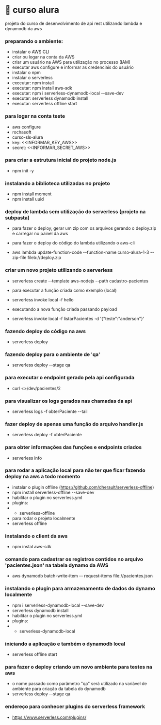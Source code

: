 # 📗 curso alura
projeto do curso de desenvolvimento de api rest utilizando lambda e dynamodb da aws

### preparando o ambiente:
*  instalar o AWS CLI
*  criar ou logar na conta da AWS
*  criar um usuário na AWS para utilização no processo (IAM)
*  executar aws configure e informar as credenciais do usuário
*  instalar o npm
*  instalar o serverless
*  executar: npm install
*  executar: npm install aws-sdk
*  executar: npm i serverless-dynamodb-local --save-dev
*  executar: serverless dynamodb install
*  executar: serverless offline start

### para logar na conta teste 
*  aws configure 
*  rochasoft
*  curso-sls-alura
*  key: <<INFORMAR_KEY_AWS>>
*  secret: <<INFORMAR_SECRET_AWS>>

### para criar a estrutura inicial do projeto node.js
*  npm init -y

### instalando a biblioteca utilizadas no projeto
*  npm install moment
*  npm install uuid

### deploy de lambda sem utilização do serverless (projeto na subpasta)
*  para fazer o deploy, gerar um zip com os arquivos gerando o deploy.zip e carregar no painel da aws
  
*  para fazer o deploy do código do lambda utilizando o aws-cli
*  aws lambda update-function-code --function-name curso-alura-1-3 --zip-file fileb://deploy.zip

### criar um novo projeto utilizando o serverless
*  serverless create --template aws-nodejs --path cadastro-pacientes
  
*  para executar a função criada como exemplo (local)
*  serverless invoke local -f hello

*  executando a nova função criada passando payload
*  serverless invoke local -f listarPacientes -d '{"teste":"anderson"}'

### fazendo deploy do código na aws
*  serverless deploy

### fazendo deploy para o ambiente de 'qa'
*  serverless deploy --stage qa

### para executar o endpoint gerado pela api configurada
*  curl <<endpoint>>/dev/pacientes/2

### para visualizar os logs gerados nas chamadas da api
*  serverless logs -f obterPaciente --tail

### fazer deploy de apenas uma função do arquivo handler.js
*  serverless deploy -f obterPaciente

### para obter informações das funções e endpoints criados
*  serverless info

### para rodar a aplicação local para não ter que ficar fazendo deploy na aws a todo momento
*  instalar o plugin offline (https://github.com/dherault/serverless-offline)
*  npm install serverless-offline --save-dev
*  habilitar o plugin no serverless.yml
*    plugins:
*    - serverless-offline
*  para rodar o projeto localmente
*    serverless offline

### instalando o client da aws
*  npm instal aws-sdk 

### comando para cadastrar os registros contidos no arquivo 'pacientes.json' na tabela dynamo da AWS
*  aws dynamodb batch-write-item -- request-items file://pacientes.json

### instalando o plugin para armazenamento de dados do dynamo localmente
*  npm i serverless-dynamodb-local --save-dev
*  serverless dynamodb install
*  habilitar o plugin no serverless.yml
*    plugins:
*    - serverless-dynamodb-local
  
### iniciando a aplicação e também o dynamodb local
*  serverless offline start

### para fazer o deploy criando um novo ambiente para testes na aws
*  o nome passado como parâmetro "qa" será utilizado na variável de ambiente para criação da tabela do dynamodb
*  serverless deploy --stage qa

### endereço para conhecer plugins do serverless framework
*  https://www.serverless.com/plugins/





